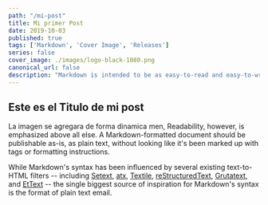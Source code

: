 ```yaml
---
path: "/mi-post"
title: Mi primer Post
date: 2019-10-03
published: true
tags: ['Markdown', 'Cover Image', 'Releases']
series: false
cover_image: ./images/logo-black-1080.png
canonical_url: false
description: "Markdown is intended to be as easy-to-read and easy-to-write as is feasible. Readability, however, is emphasized above all else. A Markdown-formatted document should be publishable as-is, as plain text, without looking like it's been marked up with tags or formatting instructions."
---
```


## Este es el Titulo de mi post

La imagen se agregara de forma dinamica men, Readability, however, is emphasized above all else. A Markdown-formatted document should be publishable as-is, as plain text, without looking like it's been marked up with tags or formatting instructions.

While Markdown's syntax has been influenced by several existing text-to-HTML filters -- including [Setext](http://docutils.sourceforge.net/mirror/setext.html), [atx](http://www.aaronsw.com/2002/atx/), [Textile](http://textism.com/tools/textile/), [reStructuredText](http://docutils.sourceforge.net/rst.html),
[Grutatext](http://www.triptico.com/software/grutatxt.html), and [EtText](http://ettext.taint.org/doc/) -- the single biggest source of
inspiration for Markdown's syntax is the format of plain text email.

